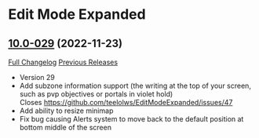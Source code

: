 # Edit Mode Expanded

## [10.0-029](https://github.com/teelolws/EditModeExpanded/tree/10.0-029) (2022-11-23)
[Full Changelog](https://github.com/teelolws/EditModeExpanded/compare/10.0-028...10.0-029) [Previous Releases](https://github.com/teelolws/EditModeExpanded/releases)

- Version 29  
- Add subzone information support (the writing at the top of your screen, such as pvp objectives or portals in violet hold)  
    Closes https://github.com/teelolws/EditModeExpanded/issues/47  
- Add ability to resize minimap  
- Fix bug causing Alerts system to move back to the default position at bottom middle of the screen  
